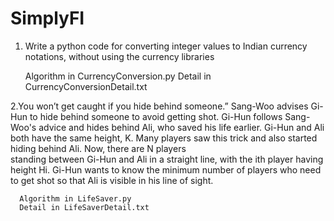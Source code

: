 # SimplyFI

1. Write a python code for converting integer values to Indian currency notations, without
using the currency libraries

    Algorithm in CurrencyConversion.py
    Detail in CurrencyConversionDetail.txt

2.You won’t get caught if you hide behind someone.” Sang-Woo advises Gi-Hun to hide behind someone to avoid getting shot.
  Gi-Hun follows Sang-Woo's advice and hides behind Ali, who saved his life earlier. Gi-Hun and Ali both have the same height, K. Many players saw this trick and also started hiding behind Ali. Now, there are N players     
  standing between Gi-Hun and Ali in a straight line, with the ith player having height Hi. Gi-Hun wants to know the minimum number of players who need to get shot so that Ali is visible in his line of sight.

      Algorithm in LifeSaver.py
      Detail in LifeSaverDetail.txt

